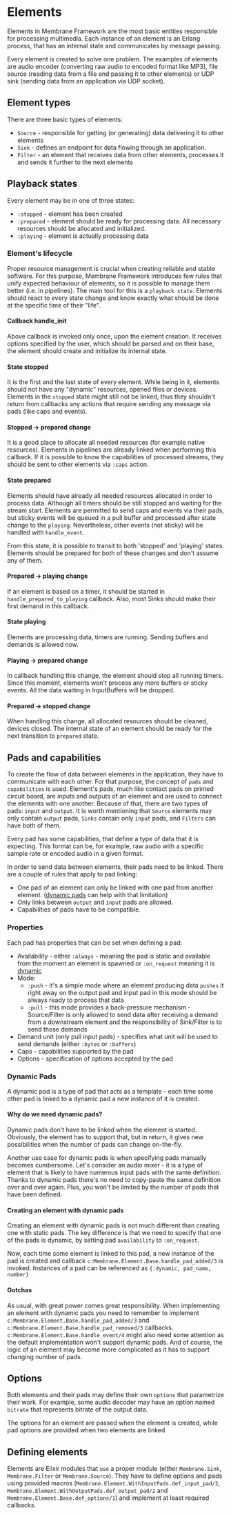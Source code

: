 # Elements

Elements in Membrane Framework are the most basic entities responsible for processing multimedia.
Each instance of an element is an Erlang process, that has an internal state and communicates by message passing.

Every element is created to solve one problem. The examples of elements are
audio encoder (converting raw audio to encoded format like MP3),
file source (reading data from a file and passing it to other elements) or
UDP sink (sending data from an application via UDP socket).

## Element types

There are three basic types of elements:

* `Source` - responsible for getting (or generating) data delivering it to other elements
* `Sink` - defines an endpoint for data flowing through an application.
* `Filter` - an element that receives data from other elements, processes it and sends it further to the next elements

## Playback states

Every element may be in one of three states:

* `:stopped` - element has been created
* `:prepared` - element should be ready for processing data. All necessary resources should be allocated and initialized.
* `:playing` - element is actually processing data

### Element's lifecycle

Proper resource management is crucial when creating reliable and stable software. For this purpose, Membrane Framework
introduces few rules that unify expected behaviour of elements, so it is possible to manage them better (i.e. in pipelines).
The main tool for this is a `playback state`. Elements should react to every state change and know exactly what
should be done at the specific time of their "life".

#### Callback handle_init

Above callback is invoked only once, upon the element creation.
It receives options specified by the user, which should be parsed and on their base,
the element should create and initialize its internal state.

#### State stopped

It is the first and the last state of every element. While being in it, elements should not have any "dynamic" resources, opened files or devices.
Elements in the `stopped` state might still not be linked, thus they shouldn't return from callbacks any actions that require sending any message via pads (like caps and events).

#### Stopped -> prepared change

It is a good place to allocate all needed resources (for example native resources). Elements in pipelines are already linked when performing this callback.
If it is possible to know the capabilities of processed streams, they should be sent to other elements via `:caps` action.

#### State prepared

Elements should have already all needed resources allocated in order to process data. Although all timers should be still stopped and waiting for the stream start.
Elements are permitted to send caps and events via their pads, but sticky events will be queued in a pull buffer and processed after state change to the `playing`.
Nevertheless, other events (not sticky) will be handled with `handle_event`.

From this state, it is possible to transit to both 'stopped' and 'playing' states. Elements should be prepared for both of these changes and don't assume any of them.

#### Prepared -> playing change

If an element is based on a timer, it should be started in `handle_prepared_to_playing` callback.
Also, most Sinks should make their first demand in this callback.

#### State playing

Elements are processing data, timers are running. Sending buffers and demands is allowed now.

#### Playing -> prepared change

In callback handling this change, the element should stop all running timers.
Since this moment, elements won't process any more buffers or sticky events. All the data waiting in InputBuffers will be dropped.

#### Prepared -> stopped change

When handling this change, all allocated resources should be cleaned, devices closed. The internal state of an element should be ready for the next transition to `prepared` state.

## Pads and capabilities

To create the flow of data between elements in the application, they have to communicate with each other.
For that purpose, the concept of `pads` and `capabilities` is used. Element's pads, much like contact pads
on printed circuit board, are inputs and outputs of an element and are used to connect the elements with one another.
Because of that, there are two types of pads: `input` and `output`. It is worth mentioning that `Source` elements may
only contain `output` pads, `Sinks` contain only `input` pads, and `Filters` can have both of them.

Every pad has some capabilities, that define a type of data that it is expecting. This format can be, for example,
raw audio with a specific sample rate or encoded audio in a given format.

In order to send data between elements, their pads need to be linked. There are a couple of rules that apply to pad linking:

* One pad of an element can only be linked with one pad from another element.
  ([dynamic pads](#dynamic-pads) can help with that limitation)
* Only links between `output` and `input` pads are allowed.
* Capabilities of pads have to be compatible.

### Properties

Each pad has properties that can be set when defining a pad:

* Availability - either `:always` - meaning the pad is static and available from the moment an element
  is spawned or `:on_request` meaning it is [dynamic](#dynamic-pads)
* Mode:
  * `:push` - it's a simple mode where an element producing data `pushes` it right away on the output pad
    and input pad in this mode should be always ready to process that data
  * `:pull` - this mode provides a back-pressure mechanism - Source/Filter is only allowed to send data
    after receiving a demand from a downstream element and the responsibility of Sink/Filter is to send those
    demands
* Demand unit (only pull input pads) - specifies what unit will be used to send demands
  (either `:bytes` or `:buffers`)
* Caps - capabilities supported by the pad
* Options - specification of options accepted by the pad

### Dynamic Pads

A dynamic pad is a type of pad that acts as a template - each time some other pad is linked to a dynamic pad
a new instance of it is created.

#### Why do we need dynamic pads?

Dynamic pads don't have to be linked when the element is started. Obviously,
the element has to support that, but in return, it gives new possibilities when the number
of pads can change on-the-fly.

Another use case for dynamic pads is when specifying pads manually becomes cumbersome.
Let's consider an audio mixer - it is a type of element that is likely to have numerous input pads
with the same definition.
Thanks to dynamic pads there's no need to copy-paste the same definition over and over again.
Plus, you won't be limited by the number of pads that have been defined.

#### Creating an element with dynamic pads

Creating an element with dynamic pads is not much different than
creating one with static pads. The key difference is that
we need to specify that one of the pads is dynamic, by setting pad `availability`
to `:on_request`.

Now, each time some element is linked to this pad, a new instance of the
pad is created and callback `c:Membrane.Element.Base.handle_pad_added/3`
is invoked. Instances of a pad can be referenced as `{:dynamic, pad_name, number}`

#### Gotchas

As usual, with great power comes great responsibility. When implementing an element with
dynamic pads you need to remember to implement `c:Membrane.Element.Base.handle_pad_added/3`
and `c:Membrane.Element.Base.handle_pad_removed/3` callbacks.
`c:Membrane.Element.Base.handle_event/4` might also need some attention as the default
implementation won't support dynamic pads. And of course, the logic of an element may become more complicated
as it has to support changing number of pads.

## Options

Both elements and their pads may define their own `options` that parametrize their work.
For example, some audio decoder may have an option named `bitrate` that represents bitrate of the output data.

The options for an element are passed when the element is created, while pad options are provided when
two elements are linked

## Defining elements

Elements are Elixir modules that `use` a proper module
(either `Membrane.Sink`, `Membrane.Filter` or `Membrane.Source`).
They have to define options and pads using provided macros (`Membrane.Element.WithInputPads.def_input_pad/2`,
`Membrane.Element.WithOutputPads.def_output_pad/2` and `Membrane.Element.Base.def_options/1`)
and implement at least required callbacks.
